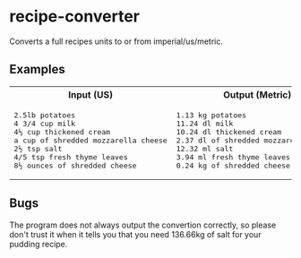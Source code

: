 # recipe-converter
Converts a full recipes units to or from imperial/us/metric.

## Examples

<table>
<tr>
<th>
Input (US)
</th>
<th>
Output (Metric)
</th>
</tr>

<tr>
<td>
<pre>
2.5lb potatoes
4 3/4 cup milk
4⅓ cup thickened cream
a cup of shredded mozzarella cheese
2½ tsp salt
4/5 tsp fresh thyme leaves
8½ ounces of shredded cheese
</pre>
</td>
<td>
<pre>
1.13 kg potatoes
11.24 dl milk
10.24 dl thickened cream
2.37 dl of shredded mozzarella cheese
12.32 ml salt
3.94 ml fresh thyme leaves
0.24 kg of shredded cheese
</pre>
</td>
</tr>
</table>

## Bugs
The program does not always output the convertion correctly, so please don't trust it when it tells you that you need 136.66kg of salt for your pudding recipe.
